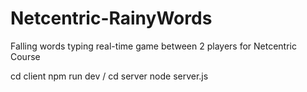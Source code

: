 # Netcentric-RainyWords
Falling words typing real-time game between 2 players for Netcentric Course

cd client npm run dev / cd server node server.js
